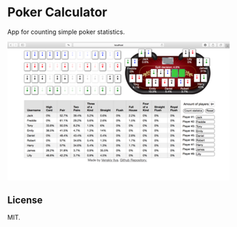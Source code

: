 # Poker Calculator

App for counting simple poker statistics.

 [![](screenshot.png)](http://ilyavenskiy.com/poker)

## License

MIT.
